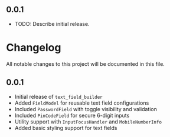 ## 0.0.1

* TODO: Describe initial release.
# Changelog

All notable changes to this project will be documented in this file.

## 0.0.1
- Initial release of `text_field_builder`
- Added `FieldModel` for reusable text field configurations
- Included `PasswordField` with toggle visibility and validation
- Included `PinCodeField` for secure 6-digit inputs
- Utility support with `InputFocusHandler` and `MobileNumberInfo`
- Added basic styling support for text fields